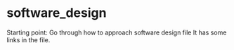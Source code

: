 # software_design


Starting point:
  Go through how to approach software design file
  It has some links in the file.
